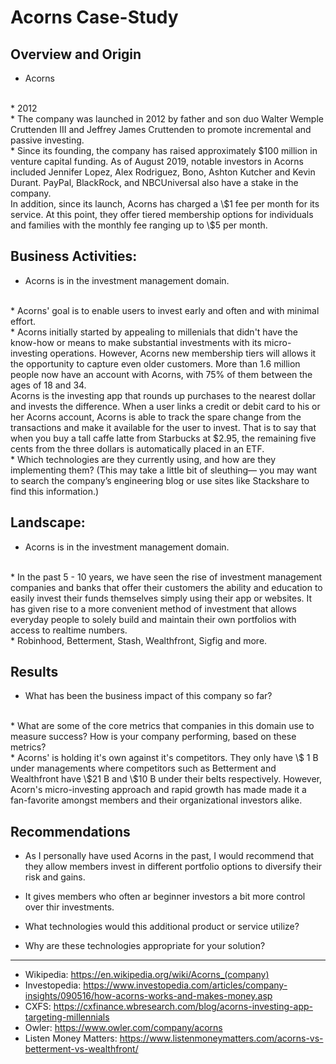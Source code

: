 # Acorns Case-Study

## Overview and Origin

* Acorns
<br/>
* 2012
<br/>
* The company was launched in 2012 by father and son duo Walter Wemple Cruttenden III and Jeffrey James Cruttenden to promote incremental and passive investing.
<br/>
* Since its founding, the company has raised approximately $100 million in venture capital funding. As of August 2019, notable investors in Acorns included Jennifer Lopez, Alex Rodriguez, Bono, Ashton Kutcher and Kevin Durant. PayPal, BlackRock, and NBCUniversal also have a stake in the company.<br/>
    In addition, since its launch, Acorns has charged a \$1 fee per month for its service. At this point, they offer tiered membership options for individuals and families with the monthly fee ranging up to \$5 per month.    
    <br/>

## Business Activities:
* Acorns is in the investment management domain. 
<br/>
* Acorns' goal is to enable users to invest early and often and with minimal effort.
<br/>
* Acorns initially started by appealing to millenials that didn't have the know-how or means to make substantial investments with its micro-investing operations. However, Acorns new membership tiers will allows it the opportunity to capture even older customers. More than 1.6 million people now have an account with Acorns, with 75% of them between the ages of 18 and 34.<br/>
    Acorns is the investing app that rounds up purchases to the nearest dollar and invests the difference. When a user links a credit or debit card to his or her Acorns account, Acorns is able to track the spare change from the transactions and make it available for the user to invest. That is to say that when you buy a tall caffe latte from Starbucks at $2.95, the remaining five cents from the three dollars is automatically placed in an ETF.
<br/>
* Which technologies are they currently using, and how are they implementing them? (This may take a little bit of sleuthing–– you may want to search the company’s engineering blog or use sites like Stackshare to find this information.)
<br/>

## Landscape:

* Acorns is in the investment management domain. 
<br/>
* In the past 5 - 10 years, we have seen the rise of investment management companies and banks that offer their customers the ability and education to easily invest their funds themselves simply using their app or websites. It has given rise to a more convenient method of investment that allows everyday people to solely build and maintain their own portfolios with access to realtime numbers.
<br/>
* Robinhood, Betterment, Stash, Wealthfront, Sigfig and more.
<br/>

## Results

* What has been the business impact of this company so far?
<br/>
* What are some of the core metrics that companies in this domain use to measure success? How is your company performing, based on these metrics?
<br/>
* Acorns' is holding it's own against it's competitors. They only have \$ 1 B under managements where competitors such as Betterment and Wealthfront have \$21 B and \$10 B under their belts respectively. However, Acorn's micro-investing approach and rapid growth has made made it a fan-favorite amongst members and their organizational investors alike. 
<br/>

## Recommendations

* As I personally have used Acorns in the past, I would recommend that they allow members invest in different portfolio options to diversify their risk and gains.

* It gives members who often ar beginner investors a bit more control over thir investments.

* What technologies would this additional product or service utilize?

* Why are these technologies appropriate for your solution?




---
* Wikipedia: https://en.wikipedia.org/wiki/Acorns_(company)
* Investopedia: https://www.investopedia.com/articles/company-insights/090516/how-acorns-works-and-makes-money.asp
* CXFS: https://cxfinance.wbresearch.com/blog/acorns-investing-app-targeting-millennials
* Owler: https://www.owler.com/company/acorns
* Listen Money Matters: https://www.listenmoneymatters.com/acorns-vs-betterment-vs-wealthfront/


